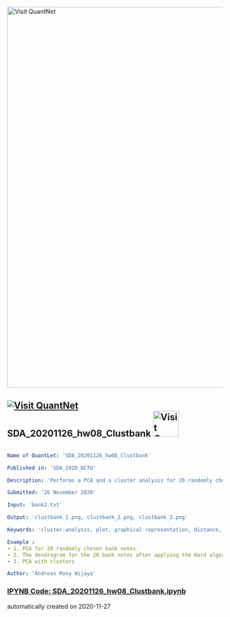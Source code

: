 [<img src="https://github.com/QuantLet/Styleguide-and-FAQ/blob/master/pictures/banner.png" width="888" alt="Visit QuantNet">](http://quantlet.de/)

## [<img src="https://github.com/QuantLet/Styleguide-and-FAQ/blob/master/pictures/qloqo.png" alt="Visit QuantNet">](http://quantlet.de/) **SDA_20201126_hw08_Clustbank** [<img src="https://github.com/QuantLet/Styleguide-and-FAQ/blob/master/pictures/QN2.png" width="60" alt="Visit QuantNet 2.0">](http://quantlet.de/)

```yaml

Name of QuantLet: 'SDA_20201126_hw08_Clustbank'

Published in: 'SDA_2020_NCTU'

Description: 'Performs a PCA and a cluster analysis for 20 randomly chosen bank notes from the swiss bank notes dataset.'

Submitted: '26 November 2020'

Input: 'bank2.txt'

Output: 'clustbank_1.png, clustbank_2.png, clustbank_3.png'

Keywords: 'cluster-analysis, plot, graphical representation, distance, euclidean, data visualization, dendrogram, principal-components, pca'

Example : 
- 1. PCA for 20 randomly chosen bank notes. 
- 2. The dendrogram for the 20 bank notes after applying the Ward algorithm.
- 3. PCA with clusters

Author: 'Andreas Rony Wijaya'

```

### [IPYNB Code: SDA_20201126_hw08_Clustbank.ipynb](SDA_20201126_hw08_Clustbank.ipynb)


automatically created on 2020-11-27
